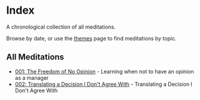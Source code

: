 # Index

A chronological collection of all meditations. 

Browse by date, or use the [themes](themes.md) page to find meditations by topic.

## All Meditations

- [001: The Freedom of No Opinion](meditations/001_the_freedom_of_no_opinion.md) - Learning when not to have an opinion as a manager
- [002: Translating a Decision I Don't Agree With](meditations/002_control_and_acceptance.md) - Translating a Decision I Don't Agree With